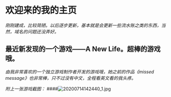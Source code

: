 # 欢迎来的我的主页
*刚刚建成，比较简陋。以后逐步更新，基本就是会更新一些流水账之类的东西，当然，域名的问题还没弄好。*
## 最近新发现的一个游戏——A New Life。超棒的游戏哦。
*由我非常喜欢的一个独立游戏制作者开发的游戏哦，她之前的作品《missed message》也非常棒，只不过没有中文，全程看英文看的我头疼。*

*附上一张游戏截图：*
####![20200714142440_1.jpg](https://i.loli.net/2020/07/15/qH39BIhMTmVWSza.jpg)
